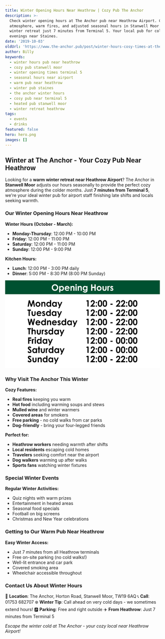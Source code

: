 ```yaml
---
title: Winter Opening Hours Near Heathrow | Cozy Pub The Anchor
description: >-
  Check winter opening hours at The Anchor pub near Heathrow Airport. Cozy
  atmosphere, warm fires, and adjusted seasonal hours in Stanwell Moor. Perfect
  winter retreat just 7 minutes from Terminal 5. Your local pub for cold
  evenings near Staines.
date: '2019-10-03'
oldUrl: 'https://www.the-anchor.pub/post/winter-hours-cosy-times-at-the-anchor'
author: Billy
keywords:
  - winter hours pub near heathrow
  - cozy pub stanwell moor
  - winter opening times terminal 5
  - seasonal hours near airport
  - warm pub near heathrow
  - winter pub staines
  - the anchor winter hours
  - cosy pub near terminal 5
  - heated pub stanwell moor
  - winter retreat heathrow
tags:
  - events
  - drinks
featured: false
hero: hero.png
images: []
---
```


  

## Winter at The Anchor - Your Cozy Pub Near Heathrow

Looking for a **warm winter retreat near Heathrow Airport**? The Anchor in **Stanwell Moor** adjusts our hours seasonally to provide the perfect cozy atmosphere during the colder months. Just **7 minutes from Terminal 5**, we're your ideal winter pub for airport staff finishing late shifts and locals seeking warmth.

### Our Winter Opening Hours Near Heathrow

**Winter Hours (October - March):**
- **Monday-Thursday**: 12:00 PM - 10:00 PM
- **Friday**: 12:00 PM - 11:00 PM  
- **Saturday**: 12:00 PM - 11:00 PM
- **Sunday**: 12:00 PM - 9:00 PM

**Kitchen Hours:**
- **Lunch**: 12:00 PM - 3:00 PM daily
- **Dinner**: 5:00 PM - 8:30 PM (8:00 PM Sunday)

![winter hours cosy times at the anchor image](/content/blog/winter-hours-cosy-times-at-the-anchor/image-1.png)

### Why Visit The Anchor This Winter

**Cozy Features:**
- **Real fires** keeping you warm
- **Hot food** including warming soups and stews
- **Mulled wine** and winter warmers
- **Covered areas** for smokers
- **Free parking** - no cold walks from car parks
- **Dog-friendly** - bring your four-legged friends

**Perfect for:**
- **Heathrow workers** needing warmth after shifts
- **Local residents** escaping cold homes
- **Travelers** seeking comfort near the airport
- **Dog walkers** warming up after walks
- **Sports fans** watching winter fixtures

### Special Winter Events

**Regular Winter Activities:**
- Quiz nights with warm prizes
- Entertainment in heated areas
- Seasonal food specials
- Football on big screens
- Christmas and New Year celebrations

### Getting to Our Warm Pub Near Heathrow

**Easy Winter Access:**
- Just 7 minutes from all Heathrow terminals
- Free on-site parking (no cold walks!)
- Well-lit entrance and car park
- Covered smoking area
- Wheelchair accessible throughout

### Contact Us About Winter Hours

📍 **Location**: The Anchor, Horton Road, Stanwell Moor, TW19 6AQ
📞 **Call**: 01753 682707
❄️ **Winter Tip**: Call ahead on very cold days - we sometimes extend hours!
🅿️ **Parking**: Free and right outside
✈️ **From Heathrow**: Just 7 minutes from Terminal 5

*Escape the winter cold at The Anchor - your cozy local near Heathrow Airport!*
